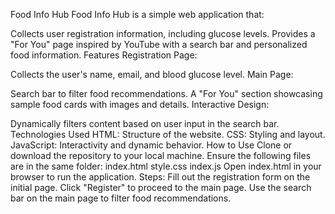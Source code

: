 Food Info Hub
Food Info Hub is a simple web application that:

Collects user registration information, including glucose levels.
Provides a "For You" page inspired by YouTube with a search bar and personalized food information.
Features
Registration Page:

Collects the user's name, email, and blood glucose level.
Main Page:

Search bar to filter food recommendations.
A "For You" section showcasing sample food cards with images and details.
Interactive Design:

Dynamically filters content based on user input in the search bar.
Technologies Used
HTML: Structure of the website.
CSS: Styling and layout.
JavaScript: Interactivity and dynamic behavior.
How to Use
Clone or download the repository to your local machine.
Ensure the following files are in the same folder:
index.html
style.css
index.js
Open index.html in your browser to run the application.
Steps:
Fill out the registration form on the initial page.
Click "Register" to proceed to the main page.
Use the search bar on the main page to filter food recommendations.
